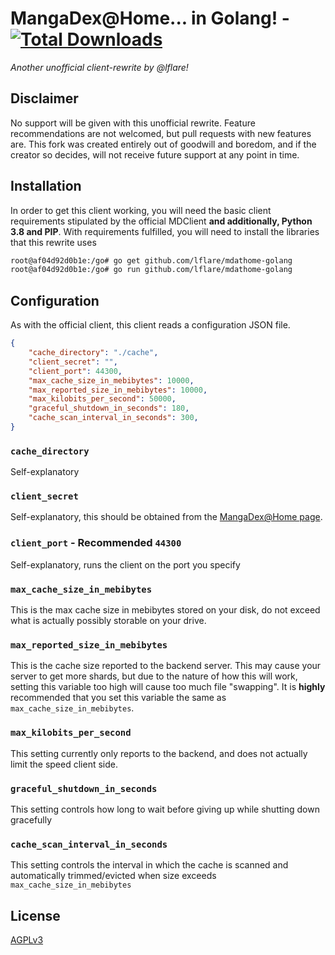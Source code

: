 # MangaDex@Home... in Golang! - [![Total Downloads](https://img.shields.io/github/downloads/lflare/mdathome-golang/total)](https://github.com/lflare/mdathome-golang/releases)
_Another unofficial client-rewrite by @lflare!_

## Disclaimer
No support will be given with this unofficial rewrite. Feature recommendations are not welcomed, but pull requests with new features are. This fork was created entirely out of goodwill and boredom, and if the creator so decides, will not receive future support at any point in time.

## Installation
In order to get this client working, you will need the basic client requirements stipulated by the official MDClient **and additionally, Python 3.8 and PIP**. With requirements fulfilled, you will need to install the libraries that this rewrite uses

```bash
root@af04d92d0b1e:/go# go get github.com/lflare/mdathome-golang
root@af04d92d0b1e:/go# go run github.com/lflare/mdathome-golang
```

## Configuration
As with the official client, this client reads a configuration JSON file.

```json
{
    "cache_directory": "./cache",
    "client_secret": "",
    "client_port": 44300,
    "max_cache_size_in_mebibytes": 10000,
    "max_reported_size_in_mebibytes": 10000,
    "max_kilobits_per_second": 50000,
    "graceful_shutdown_in_seconds": 180,
    "cache_scan_interval_in_seconds": 300,
}
```

### `cache_directory`
Self-explanatory

### `client_secret`
Self-explanatory, this should be obtained from the [MangaDex@Home page](https://mangadex.org/md_at_home).

### `client_port` - Recommended `44300`
Self-explanatory, runs the client on the port you specify

### `max_cache_size_in_mebibytes`
This is the max cache size in mebibytes stored on your disk, do not exceed what is actually possibly storable on your drive.

### `max_reported_size_in_mebibytes`
This is the cache size reported to the backend server. This may cause your server to get more shards, but due to the nature of how this will work, setting this variable too high will cause too much file "swapping". It is **highly** recommended that you set this variable the same as `max_cache_size_in_mebibytes`.

### `max_kilobits_per_second`
This setting currently only reports to the backend, and does not actually limit the speed client side.

### `graceful_shutdown_in_seconds`
This setting controls how long to wait before giving up while shutting down gracefully

### `cache_scan_interval_in_seconds`
This setting controls the interval in which the cache is scanned and automatically trimmed/evicted when size exceeds `max_cache_size_in_mebibytes`

## License
[AGPLv3](https://choosealicense.com/licenses/agpl-3.0/)
